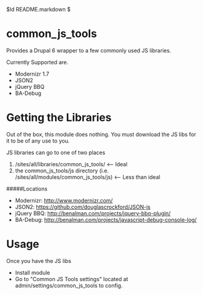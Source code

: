 $Id README.markdown $

common_js_tools
===============

Provides a Drupal 6 wrapper to a few commonly used JS libraries.

Currently Supported are.

- Modernizr 1.7
- JSON2
- jQuery BBQ
- BA-Debug


Getting the Libraries
=====================

Out of the box, this module does nothing. You must download the JS libs for it to be of any use to you.

JS libraries can go to one of two places

1. /sites/all/libraries/common_js_tools/  <-- Ideal
2. the common_js_tools/js directory (i.e. /sites/all/modules/common_js_tools/js)  <-- Less than ideal

#####Locations

- Modernizr: http://www.modernizr.com/
- JSON2: https://github.com/douglascrockford/JSON-js
- jQuery BBQ: http://benalman.com/projects/jquery-bbq-plugin/
- BA-Debug: http://benalman.com/projects/javascript-debug-console-log/

Usage
=====

Once you have the JS libs

- Install module
- Go to "Common JS Tools settings" located at admin/settings/common_js_tools to config.


